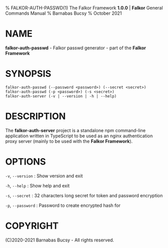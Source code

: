 % FALKOR-AUTH-PASSWD(1) The Falkor Framework **1.0.0** | **Falkor** General Commands Manual
% Barnabas Bucsy
% October 2021

# NAME

**falkor-auth-passwd** - Falkor passwd generator - part of the **Falkor Framework**

# SYNOPSIS

```
falkor-auth-passwd (--password <password>) (--secret <secret>)
falkor-auth-passwd (-p <password>) (-s <secret>)
falkor-auth-server (-v | --version | -h | --help)
```

# DESCRIPTION

The **falkor-auth-server** project is a standalone npm command-line application written in TypeScript to be used as an nginx authentication proxy server (mainly to be used with the **Falkor Framework**).

# OPTIONS

`-v`, `--version`
:   Show version and exit

`-h`, `--help`
:   Show help and exit

`-s`, `--secret`
:   32 characters long secret for token and password encryption

`-p`, `--password`
:   Password to create encrypted hash for

# COPYRIGHT

(C)2020-2021 Barnabas Bucsy - All rights reserved.
